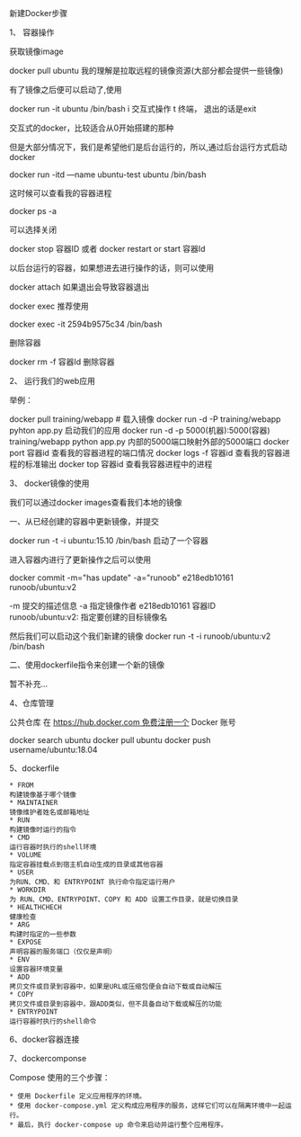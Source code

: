 新建Docker步骤


1、 容器操作

获取镜像image

docker pull ubuntu  我的理解是拉取远程的镜像资源(大部分都会提供一些镜像)

有了镜像之后便可以启动了,使用

docker run -it ubuntu /bin/bash   i 交互式操作  t 终端， 退出的话是exit

交互式的docker，比较适合从0开始搭建的那种


但是大部分情况下，我们是希望他们是后台运行的，所以,通过后台运行方式启动docker

docker run -itd —name ubuntu-test ubuntu /bin/bash

这时候可以查看我的容器进程 

docker ps -a 

可以选择关闭

docker stop 容器ID 或者 docker restart or start 容器Id


以后台运行的容器，如果想进去进行操作的话，则可以使用

docker attach  如果退出会导致容器退出

docker exec 推荐使用 

docker exec -it 2594b9575c34 /bin/bash

删除容器

docker rm -f 容器Id 删除容器


2、 运行我们的web应用

举例： 

docker pull training/webapp # 载入镜像
docker run -d -P training/webapp pyhton app.py  启动我们的应用 
docker run -d -p 5000(机器):5000(容器) training/webapp python app.py  内部的5000端口映射外部的5000端口
docker port 容器id 查看我的容器进程的端口情况
docker logs -f 容器id 查看我的容器进程的标准输出
docker top 容器id  查看我容器进程中的进程


3、 docker镜像的使用

我们可以通过docker images查看我们本地的镜像

一、从已经创建的容器中更新镜像，并提交

docker run -t -i ubuntu:15.10 /bin/bash  启动了一个容器

进入容器内进行了更新操作之后可以使用

docker commit -m="has update" -a="runoob" e218edb10161 runoob/ubuntu:v2

-m 提交的描述信息
-a 指定镜像作者
e218edb10161 容器ID
runoob/ubuntu:v2: 指定要创建的目标镜像名

然后我们可以启动这个我们新建的镜像  docker run -t -i runoob/ubuntu:v2 /bin/bash    




二、使用dockerfile指令来创建一个新的镜像

暂不补充...


4、仓库管理

公共仓库 在 https://hub.docker.com 免费注册一个 Docker 账号 

docker search ubuntu
docker pull ubuntu
docker push username/ubuntu:18.04



5、dockerfile
```
* FROM
构建镜像基于哪个镜像
* MAINTAINER
镜像维护者姓名或邮箱地址
* RUN
构建镜像时运行的指令
* CMD
运行容器时执行的shell环境
* VOLUME
指定容器挂载点到宿主机自动生成的目录或其他容器
* USER
为RUN、CMD、和 ENTRYPOINT 执行命令指定运行用户
* WORKDIR
为 RUN、CMD、ENTRYPOINT、COPY 和 ADD 设置工作目录，就是切换目录
* HEALTHCHECH
健康检查
* ARG
构建时指定的一些参数
* EXPOSE
声明容器的服务端口（仅仅是声明）
* ENV
设置容器环境变量
* ADD
拷贝文件或目录到容器中，如果是URL或压缩包便会自动下载或自动解压
* COPY
拷贝文件或目录到容器中，跟ADD类似，但不具备自动下载或解压的功能
* ENTRYPOINT
运行容器时执行的shell命令
```

6、docker容器连接







7、dockercomponse

Compose 使用的三个步骤：
```
* 使用 Dockerfile 定义应用程序的环境。
* 使用 docker-compose.yml 定义构成应用程序的服务，这样它们可以在隔离环境中一起运行。
* 最后，执行 docker-compose up 命令来启动并运行整个应用程序。
```










